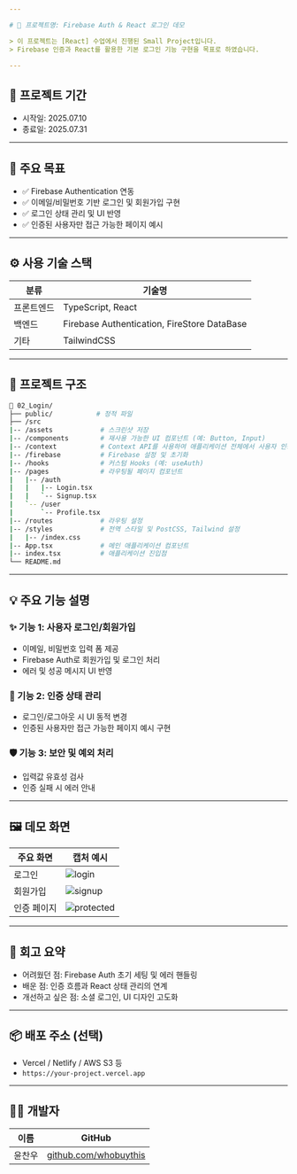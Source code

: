 ```yaml
---

# 📌 프로젝트명: Firebase Auth & React 로그인 데모

> 이 프로젝트는 [React] 수업에서 진행된 Small Project입니다.  
> Firebase 인증과 React를 활용한 기본 로그인 기능 구현을 목표로 하였습니다.

---
```


## 📆 프로젝트 기간

- 시작일: 2025.07.10
- 종료일: 2025.07.31

---

## 🎯 주요 목표

- ✅ Firebase Authentication 연동
- ✅ 이메일/비밀번호 기반 로그인 및 회원가입 구현
- ✅ 로그인 상태 관리 및 UI 반영
- ✅ 인증된 사용자만 접근 가능한 페이지 예시

---

## ⚙️ 사용 기술 스택

| 분류       | 기술명                                      |
| ---------- | ------------------------------------------- |
| 프론트엔드 | TypeScript, React                           |
| 백엔드     | Firebase Authentication, FireStore DataBase |
| 기타       | TailwindCSS                                 |

---

## 🧱 프로젝트 구조

```bash
📁 02_Login/
├── public/           # 정적 파일
├── /src
|-- /assets            # 스크린샷 저장
|-- /components        # 재사용 가능한 UI 컴포넌트 (예: Button, Input)
|-- /context           # Context API를 사용하여 애플리케이션 전체에서 사용자 인증 상태를 쉽게 공유하고 관리
|-- /firebase          # Firebase 설정 및 초기화
|-- /hooks             # 커스텀 Hooks (예: useAuth)
|-- /pages             # 라우팅될 페이지 컴포넌트
|   |-- /auth
|   |   |-- Login.tsx
|   |   `-- Signup.tsx
|   `-- /user
|       `-- Profile.tsx
|-- /routes            # 라우팅 설정
|-- /styles            # 전역 스타일 및 PostCSS, Tailwind 설정
|   |-- /index.css
|-- App.tsx            # 메인 애플리케이션 컴포넌트
|-- index.tsx          # 애플리케이션 진입점
└── README.md
```

---

## 💡 주요 기능 설명

### ✨ 기능 1: 사용자 로그인/회원가입

- 이메일, 비밀번호 입력 폼 제공
- Firebase Auth로 회원가입 및 로그인 처리
- 에러 및 성공 메시지 UI 반영

### 🔐 기능 2: 인증 상태 관리

- 로그인/로그아웃 시 UI 동적 변경
- 인증된 사용자만 접근 가능한 페이지 예시 구현

### 🛡️ 기능 3: 보안 및 예외 처리

- 입력값 유효성 검사
- 인증 실패 시 에러 안내

---

## 🖼️ 데모 화면

| 주요 화면   | 캡처 예시                            |
| ----------- | ------------------------------------ |
| 로그인      | ![login](./assets/login.png)         |
| 회원가입    | ![signup](./assets/signup.png)       |
| 인증 페이지 | ![protected](./assets/protected.png) |

---

## 🧠 회고 요약

- 어려웠던 점: Firebase Auth 초기 세팅 및 에러 핸들링
- 배운 점: 인증 흐름과 React 상태 관리의 연계
- 개선하고 싶은 점: 소셜 로그인, UI 디자인 고도화

---

## 📦 배포 주소 (선택)

- Vercel / Netlify / AWS S3 등
- `https://your-project.vercel.app`

---

## 🙋‍♀️ 개발자

| 이름   | GitHub                                                 |
| ------ | ------------------------------------------------------ |
| 윤찬우 | [github.com/whobuythis](https://github.com/whobuythis) |
